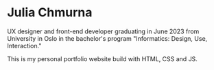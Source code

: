 # Julia Chmurna 
UX designer and front-end developer graduating in June 2023 from University in Oslo in the bachelor's program "Informatics: Design, Use, Interaction."

This is my personal portfolio website build with HTML, CSS and JS.
